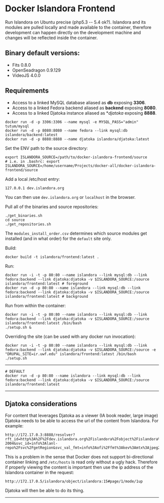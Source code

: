 Docker Islandora Frontend
================

Run Islandora on Ubuntu precise (php5.3 -- 5.4 ok?). Islandora and its modules are pulled locally and made available to the container, therefore development can happen directly on the development machine and changes will be reflected inside the container.

Binary default versions:
-------------------------------

- Fits 0.8.0
- OpenSeadragon 0.9.129
- VideoJS 4.0.0

Requirements
------------------

- Access to a linked MySQL database aliased as **db** exposing **3306**. 
- Access to a linked Fedora backend aliased as **backend** exposing **8080**. 
- Access to a linked Djatoka instance aliased as **djatoka* exposing **8888**.

```
docker run -d -p 3306:3306 --name mysql -e MYSQL_PASS="admin" tutum/mysql
docker run -d -p 8080:8080 --name fedora --link mysql:db islandora/backend:latest
docker run -d -p 8888:8888 --name djatoka islandora/djatoka:latest
```

Set the ENV path to the source directory:

```
export ISLANDORA_SOURCE=/path/to/docker-islandora-frontend/source
# i.e. in .bashrc: export ISLANDORA_SOURCE=/home/username/Projects/docker-all/docker-islandora-frontend/source
```

Add a local /etc/host entry:

```
127.0.0.1 dev.islandora.org
```

You can then use `dev.islandora.org` or `localhost` in the browser.

Pull all of the binaries and source repositories:

```
./get_binaries.sh
cd source
./get_repositories.sh
```

The `modules_install_order.csv` determines which source modules get installed (and in what order) for the `default` site only.

Build:

```
docker build -t islandora/frontend:latest .
```

Run:

```
docker run -i -t -p 80:80 --name islandora --link mysql:db --link fedora:backend --link djatoka:djatoka -v $ISLANDORA_SOURCE:/source islandora/frontend:latest # foreground
docker run -d -p 80:80 --name islandora --link mysql:db --link fedora:backend --link djatoka:djatoka -v $ISLANDORA_SOURCE:/source islandora/frontend:latest # background
```

Run from within the container:

```
docker run -i -t -p 80:80 --name islandora --link mysql:db --link fedora:backend --link djatoka:djatoka -v $ISLANDORA_SOURCE:/source islandora/frontend:latest /bin/bash
./setup.sh &
```

Overriding the site (can be used with any docker run invocation):

```
docker run -i -t -p 80:80 --name islandora --link mysql:db --link fedora:backend --link djatoka:djatoka -v $ISLANDORA_SOURCE:/source -e "DRUPAL_SITE=ir.uwf.edu" islandora/frontend:latest /bin/bash
./setup.sh
```

---

```
# DEFAULT
docker run -d -p 80:80 --name islandora --link mysql:db --link fedora:backend --link djatoka:djatoka -v $ISLANDORA_SOURCE:/source islandora/frontend:latest
```

---

Djatoka considerations
------------------------------

For content that leverages Djatoka as a viewer (IA book reader, large image) Djatoka needs to be able to access the url of the content from Islandora. For example:

```
http://172.17.0.3:8888/resolver?rft_id=http%3A%2F%2Fdev.islandora.org%2Fislandora%2Fobject%2Fislandora%3A17%2Fdatastream%2FJP2%2Fview%3Ftoken%3D0f433453eea71f5509c51b2babb911118d2035d0c2f235fd9bbdf4ef88ca3b7d&url_ver=Z39.88-2004&svc_id=info%3Alanl-repo%2Fsvc%2FgetRegion&svc_val_fmt=info%3Aofi%2Ffmt%3Akev%3Amtx%3Ajpeg2000&svc.format=image%2Fpng&svc.level=4&svc.rotate=0
```

This is a problem in the sense that Docker does not support bi-directional container linking and `/etc/hosts` is read only without a ugly hack. Therefore if properly viewing the content is important then use the ip address of the Islandora container in the request:

```
http://172.17.0.5/islandora/object/islandora:15#page/1/mode/1up
```

Djatoka will then be able to do its thing.

---
